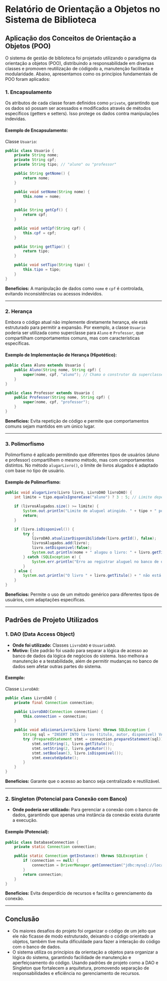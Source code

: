 # Relatório de Orientação a Objetos no Sistema de Biblioteca

## **Aplicação dos Conceitos de Orientação a Objetos (POO)**
O sistema de gestão de biblioteca foi projetado utilizando o paradigma da orientação a objetos (POO), distribuindo a responsabilidade em diversas classes e promoven reutilização de códigodo a, manutenção facilitada e modularidade. Abaixo, apresentamos como os princípios fundamentais de POO foram aplicados:

### **1. Encapsulamento**
Os atributos de cada classe foram definidos como `private`, garantindo que os dados só possam ser acessados e modificados através de métodos específicos (getters e setters). Isso protege os dados contra manipulações indevidas.

#### Exemplo de Encapsulamento:
Classe `Usuario`:
```java
public class Usuario {
    private String nome;
    private String cpf;
    private String tipo; // "aluno" ou "professor"

    public String getNome() {
        return nome;
    }

    public void setNome(String nome) {
        this.nome = nome;
    }

    public String getCpf() {
        return cpf;
    }

    public void setCpf(String cpf) {
        this.cpf = cpf;
    }

    public String getTipo() {
        return tipo;
    }

    public void setTipo(String tipo) {
        this.tipo = tipo;
    }
}
```
**Benefícios:** A manipulação de dados como `nome` e `cpf` é controlada, evitando inconsistências ou acessos indevidos.

---

### **2. Herança**
Embora o código atual não implemente diretamente herança, ele está estruturado para permitir a expansão. Por exemplo, a classe `Usuario` poderia ser utilizada como superclasse para `Aluno` e `Professor`, que compartilham comportamentos comuns, mas com características específicas.

#### Exemplo de Implementação de Herança (Hipotético):
```java
public class Aluno extends Usuario {
    public Aluno(String nome, String cpf) {
        super(nome, cpf, "aluno"); // Chama o construtor da superclasse
    }
}

public class Professor extends Usuario {
    public Professor(String nome, String cpf) {
        super(nome, cpf, "professor");
    }
}
```
**Benefícios:** Evita repetição de código e permite que comportamentos comuns sejam mantidos em um único lugar.

---

### **3. Polimorfismo**
Polimorfismo é aplicado permitindo que diferentes tipos de usuários (aluno e professor) compartilhem o mesmo método, mas com comportamentos distintos. No método `alugarLivro()`, o limite de livros alugados é adaptado com base no tipo de usuário.

#### Exemplo de Polimorfismo:
```java
public void alugarLivro(Livro livro, LivroDAO livroDAO) {
    int limite = tipo.equalsIgnoreCase("aluno") ? 3 : 5; // Limite depende do tipo

    if (livrosAlugados.size() >= limite) {
        System.out.println("Limite de aluguel atingido. " + tipo + " pode alugar no máximo " + limite + " livros.");
        return;
    }

    if (livro.isDisponivel()) {
        try {
            livroDAO.atualizarDisponibilidade(livro.getId(), false);
            livrosAlugados.add(livro);
            livro.setDisponivel(false);
            System.out.println(nome + " alugou o livro: " + livro.getTitulo());
        } catch (SQLException e) {
            System.err.println("Erro ao registrar aluguel no banco de dados: " + e.getMessage());
        }
    } else {
        System.out.println("O livro " + livro.getTitulo() + " não está disponível.");
    }
}
```
**Benefícios:** Permite o uso de um método genérico para diferentes tipos de usuários, com adaptações específicas.

---

## **Padrões de Projeto Utilizados**

### **1. DAO (Data Access Object)**
- **Onde foi utilizado:** Classes `LivroDAO` e `UsuarioDAO`.
- **Motivo:** Este padrão foi usado para separar a lógica de acesso ao banco de dados da lógica de negócios do sistema. Isso melhora a manutenção e a testabilidade, além de permitir mudanças no banco de dados sem afetar outras partes do sistema.

#### Exemplo:
Classe `LivroDAO`:
```java
public class LivroDAO {
    private final Connection connection;

    public LivroDAO(Connection connection) {
        this.connection = connection;
    }

    public void adicionarLivro(Livro livro) throws SQLException {
        String sql = "INSERT INTO livros (titulo, autor, disponivel) VALUES (?, ?, ?)";
        try (PreparedStatement stmt = connection.prepareStatement(sql)) {
            stmt.setString(1, livro.getTitulo());
            stmt.setString(2, livro.getAutor());
            stmt.setBoolean(3, livro.isDisponivel());
            stmt.executeUpdate();
        }
    }
}
```
**Benefícios:** Garante que o acesso ao banco seja centralizado e reutilizável.

---

### **2. Singleton (Potencial para Conexão com Banco)**
- **Onde poderia ser utilizado:** Para gerenciar a conexão com o banco de dados, garantindo que apenas uma instância da conexão exista durante a execução.

#### Exemplo (Potencial):
```java
public class DatabaseConnection {
    private static Connection connection;

    public static Connection getInstance() throws SQLException {
        if (connection == null) {
            connection = DriverManager.getConnection("jdbc:mysql://localhost:3306/biblioteca", "user", "password");
        }
        return connection;
    }
}
```
**Benefícios:** Evita desperdício de recursos e facilita o gerenciamento da conexão.

---

## **Conclusão**

- Os maiores desafios do projeto foi organizar o código de um jeito que ele não ficasse de modo estruturado, deixando o código orientado a objetos, também tive muita dificuldade para fazer a interação do código com o banco de dados.
- O sistema utiliza os princípios da orientação a objetos para organizar a lógica do sistema, garantindo facilidade de manutenção e aperfeiçoamento do código. Usando padrões de projeto como a DAO e Singleton que fortalecem a arquitetura, promovendo separação de responsabilidades e eficiência no gerenciamento de recursos. 
